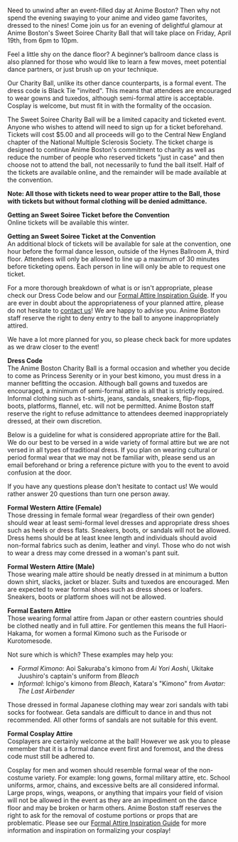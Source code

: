 Need to unwind after an event-filled day at Anime Boston? Then why not spend the evening swaying to your anime and video game favorites, dressed to the nines! Come join us for an evening of delightful glamour at Anime Boston's Sweet Soiree Charity Ball that will take place on Friday, April 19th, from 6pm to 10pm.

Feel a little shy on the dance floor? A beginner’s ballroom dance class is also planned for those who would like to learn a few moves, meet potential dance partners, or just brush up on your technique.

Our Charity Ball, unlike its other dance counterparts, is a formal event. The dress code is Black Tie "invited". This means that attendees are encouraged to wear gowns and tuxedos, although semi-formal attire is acceptable. Cosplay is welcome, but must fit in with the formality of the occasion.

The Sweet Soiree Charity Ball will be a limited capacity and ticketed event. Anyone who wishes to attend will need to sign up for a ticket beforehand. Tickets will cost $5.00 and all proceeds will go to the Central New England chapter of the National Multiple Sclerosis Society. The ticket charge is designed to continue Anime Boston's commitment to charity as well as reduce the number of people who reserved tickets "just in case" and then choose not to attend the ball, not necessarily to fund the ball itself. Half of the tickets are available online, and the remainder will be made available at the convention.

**Note: All those with tickets need to wear proper attire to the Ball, those with tickets but without formal clothing will be denied admittance.**

**<a name="ticketing">Getting an Sweet Soiree Ticket before the Convention</a>**  
Online tickets will be available this winter.

**<a name="ticketing2">Getting an Sweet Soiree Ticket at the Convention</a>**  
An additional block of tickets will be available for sale at the convention, one hour before the formal dance lesson, outside of the Hynes Ballroom A, third floor. Attendees will only be allowed to line up a maximum of 30 minutes before ticketing opens. Each person in line will only be able to request one ticket.

For a more thorough breakdown of what is or isn't appropriate, please check our Dress Code below and our [Formal Attire Inspiration Guide](/programming/formal_ball_guide/). If you are ever in doubt about the appropriateness of your planned attire, please do not hesitate to [contact us](/coninfo/contact/55)! We are happy to advise you. Anime Boston staff reserve the right to deny entry to the ball to anyone inappropriately attired.

We have a lot more planned for you, so please check back for more updates as we draw closer to the event!

**<a name="dress_code">Dress Code</a>**  
The Anime Boston Charity Ball is a formal occasion and whether you decide to come as Princess Serenity or in your best kimono, you must dress in a manner befitting the occasion. Although ball gowns and tuxedos are encouraged, a minimum of semi-formal attire is all that is strictly required. Informal clothing such as t-shirts, jeans, sandals, sneakers, flip-flops, boots, platforms, flannel, etc. will not be permitted. Anime Boston staff reserve the right to refuse admittance to attendees deemed inappropriately dressed, at their own discretion.

Below is a guideline for what is considered appropriate attire for the Ball. We do our best to be versed in a wide variety of formal attire but we are not versed in all types of traditional dress. If you plan on wearing cultural or period formal wear that we may not be familiar with, please send us an email beforehand or bring a reference picture with you to the event to avoid confusion at the door.

If you have any questions please don't hesitate to contact us! We would rather answer 20 questions than turn one person away.

**Formal Western Attire (Female)**  
Those dressing in female formal wear (regardless of their own gender) should wear at least semi-formal level dresses and appropriate dress shoes such as heels or dress flats. Sneakers, boots, or sandals will not be allowed. Dress hems should be at least knee length and individuals should avoid non-formal fabrics such as denim, leather and vinyl. Those who do not wish to wear a dress may come dressed in a woman's pant suit.

**Formal Western Attire (Male)**  
Those wearing male attire should be neatly dressed in at minimum a button down shirt, slacks, jacket or blazer. Suits and tuxedos are encouraged. Men are expected to wear formal shoes such as dress shoes or loafers. Sneakers, boots or platform shoes will not be allowed.

**Formal Eastern Attire**  
Those wearing formal attire from Japan or other eastern countries should be clothed neatly and in full attire. For gentlemen this means the full Haori-Hakama, for women a formal Kimono such as the Furisode or Kurotomesode.

Not sure which is which? These examples may help you:
* *Formal Kimono*: Aoi Sakuraba's kimono from *Ai Yori Aoshi*, Ukitake Juushiro's captain's uniform from *Bleach*
* *Informal*: Ichigo's kimono from *Bleach*, Katara's "Kimono" from *Avatar: The Last Airbender*

Those dressed in formal Japanese clothing may wear zori sandals with tabi socks for footwear. Geta sandals are difficult to dance in and thus not recommended. All other forms of sandals are not suitable for this event.

**Formal Cosplay Attire**  
Cosplayers are certainly welcome at the ball! However we ask you to please remember that it is a formal dance event first and foremost, and the dress code must still be adhered to.

Cosplay for men and women should resemble formal wear of the non-costume variety. For example: long gowns, formal military attire, etc. School uniforms, armor, chains, and excessive belts are all considered informal. Large props, wings, weapons, or anything that impairs your field of vision will not be allowed in the event as they are an impediment on the dance floor and may be broken or harm others. Anime Boston staff reserves the right to ask for the removal of costume portions or props that are problematic. Please see our [Formal Attire Inspiration Guide](/programming/formal_ball_guide/) for more information and inspiration on formalizing your cosplay!
